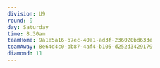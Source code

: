 ```yaml
---
division: U9
round: 9
day: Saturday
time: 8.30am
teamHome: 9a1e5a16-b7ec-40a1-ad3f-236020bd633e
teamAway: 8e64d4c0-bb87-4af4-b105-d252d3429179
diamond: 11
---
```

